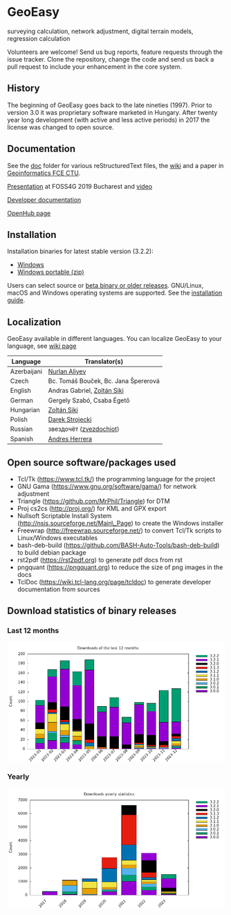 # GeoEasy
surveying calculation, network adjustment, digital terrain models, regression calculation

Volunteers are welcome! Send us bug reports, feature requests through the
issue tracker.  Clone the repository, change the code and send us back a pull
request to include your enhancement in the core system.

## History

The beginning of GeoEasy goes back to the late nineties (1997). Prior to version 3.0 
it was proprietary software marketed in Hungary. After twenty
year long development (with active and less active periods) in 2017 the license
was changed to open source.

## Documentation

See the [doc](./doc) folder for various reStructuredText files, the [wiki](https://github.com/zsiki/GeoEasy/wiki) and a paper in [Geoinformatics FCE CTU](https://ojs.cvut.cz/ojs/index.php/gi/article/view/gi.17.2.1/4642).

[Presentation](https://www.slideshare.net/ZoltanSiki/geoeasy-foss4g) at FOSS4G 2019 Bucharest and [video](https://media.ccc.de/v/bucharest-413-geoeasy-free-surveying-calculations)

[Developer documentation](http://digikom.hu/tcldoc/)

[OpenHub page](https://www.openhub.net/p/geoeasy)

## Installation

Installation binaries for latest stable version (3.2.2):

* [Windows](http://digikom.hu/download/Gizi322Setup.exe)
* [Windows portable (zip)](http://digikom.hu/download/GeoEasy322.zip)

Users can select source or [beta binary or older releases](http://digikom.hu/english/geo_easy_e.html). GNU/Linux, macOS and Windows operating
systems are supported. See the [installation guide](doc/install.rst).

## Localization

GeoEasy available in different languages. You can localize GeoEasy to your language, see [wiki page](https://github.com/zsiki/GeoEasy/wiki/How-to-localize-GeoEasy-to-my-mother-tongue%3F)

| Language  | Translator(s)                                                        |
|-----------|----------------------------------------------------------------------|
| Azerbaijani | [Nurlan Aliyev](https://github.com/nurlan-aliyev)                  |
| Czech     | Bc. Tomáš Bouček, Bc. Jana Špererová                                 |
| English   | Andras Gabriel, [Zoltán Siki](https://github.com/zsiki)              |
| German    | Gergely Szabó, Csaba Égető                                           |
| Hungarian | [Zoltán Siki](https://github.com/zsiki)                              |
| Polish    | [Darek Strojecki](https://github.com/nalfgar)                        |
| Russian   | звездочёт ([zvezdochiot](https://github.com/zvezdochiot))            |
| Spanish   | [Andres Herrera](https://github.com/AndresHerrera)                   |

## Open source software/packages used

* Tcl/Tk (https://www.tcl.tk/) the programming language for the project
* GNU Gama (https://www.gnu.org/software/gama/) for network adjustment
* Triangle (https://github.com/MrPhil/Triangle) for DTM
* Proj cs2cs (http://proj.org/) for KML and GPX export
* Nullsoft Scriptable Install System (http://nsis.sourceforge.net/Main\_Page) to create the Windows installer
* Freewrap (http://freewrap.sourceforge.net/) to convert Tcl/Tk scripts to Linux/Windows executables
* bash-deb-build (https://github.com/BASH-Auto-Tools/bash-deb-build) to build debian package
* rst2pdf (https://rst2pdf.org) to generate pdf docs from rst
* pngquant (https://pngquant.org) to reduce the size of png images in the docs
* TclDoc (https://wiki.tcl-lang.org/page/tcldoc) to generate developer documentation from sources

## Download statistics of binary releases

### Last 12 months

![Download statistics](doc/stat/downloads12.png "Download statistics of last 12 months")

### Yearly

![Download statistics](doc/stat/downloadsyearly.png "Yearly download statistics")
